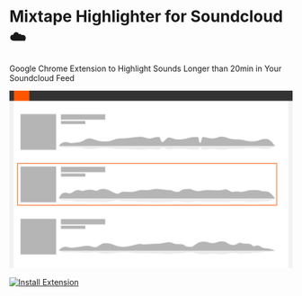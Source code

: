 # Mixtape Highlighter for Soundcloud ☁️

Google Chrome Extension to Highlight Sounds Longer than 20min in Your Soundcloud Feed

![Screen Shot](assets/BlocksMock-webstore.png?raw=true)

[![Install Extension](https://developer.chrome.com/webstore/images/ChromeWebStore_Badge_v2_340x96.png)](https://chrome.google.com/webstore/detail/mixtape-highlighter-for-s/pddaifpblijaclmimpipblpopmljlpjm)

